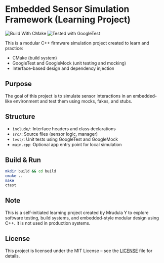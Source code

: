 # Embedded Sensor Simulation Framework (Learning Project)
![Build With CMake](https://img.shields.io/badge/build%20system-CMake-blue.svg)
![Tested with GoogleTest](https://img.shields.io/badge/tested-GoogleTest-green.svg)

This is a modular C++ firmware simulation project created to learn and practice:
- CMake (build system)
- GoogleTest and GoogleMock (unit testing and mocking)
- Interface-based design and dependency injection

## Purpose

The goal of this project is to simulate sensor interactions in an embedded-like environment and test them using mocks, fakes, and stubs.

## Structure

- `include/`: Interface headers and class declarations
- `src/`: Source files (sensor logic, manager)
- `test/`: Unit tests using GoogleTest and GoogleMock
- `main.cpp`: Optional app entry point for local simulation

## Build & Run

```bash
mkdir build && cd build
cmake ..
make
ctest
```
## Note

This is a self-initiated learning project created by Mrudula Y to explore software testing, build systems, and embedded-style modular design using C++. It is not used in production systems.

## License

This project is licensed under the MIT License – see the [LICENSE](./LICENSE) file for details.


